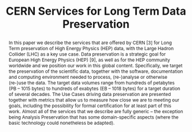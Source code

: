 ---
abstract: In this paper we describe the services that are offered by CERN [3] for
  Long Term preservation of High Energy Physics (HEP) data, with the Large Hadron
  Collider (LHC) as a key use case. Data preservation is a strategic goal for European
  High Energy Physics (HEP) [9], as well as for the HEP community worldwide and we
  position our work in this global content. Specifically, we target the preservation
  of the scientific data, together with the software, documentation and computing
  environment needed to process, (re-)analyse or otherwise (re-)use the data. The
  target data volumes range from hundreds of petabytes (PB – 1015 bytes) to hundreds
  of exabytes (EB – 1018 bytes) for a target duration of several decades. The Use
  Cases driving data preservation are presented together with metrics that allow us
  to measure how close we are to meeting our goals, including the possibility for
  formal certification for at least part of this work. Almost all of the services
  that we describe are fully generic – the exception being Analysis Preservation that
  has some domain-specific aspects (where the basic technology could nonetheless be
  adapted).
creators:
- Berghaus, Frank
- Simko, Tibor
- Shiers, Jamie
- Ganis, Gerardo
- Dallmeier Tiessen, Sünje
- Melia, Germán Cancio
- Blomer, Jakob
date: null
document_url: https://services.phaidra.univie.ac.at/api/object/o:502840/download
grand_parent: iPRES
institutions: []
keywords: []
landing_page_url: https://phaidra.univie.ac.at/o:502840
language: eng
layout: publication
license: CC BY-NC-SA 3.0 AT
notes_url: null
parent: iPRES 2016
presentation_url: null
publication_type: paper
size: 415852
source_name: iPRES
title: CERN Services for Long Term Data Preservation
year: 2016
---